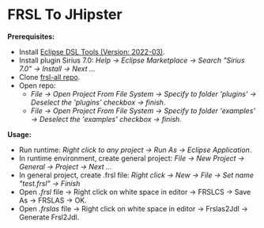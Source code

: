 # FRSL To JHipster

**Prerequisites:**

- Install [Eclipse DSL Tools (Version: 2022-03)](https://www.eclipse.org/downloads/packages/release/2022-03/r/eclipse-ide-java-and-dsl-developers).
- Install plugin Sirius 7.0: _Help -> Eclipse Marketplace -> Search "Sirius 7.0" -> Install -> Next ..._
- Clone [frsl-all repo](https://github.com/vnu-frsl/frsl-all.git).
- Open repo:
  - _File -> Open Project From File System -> Specify to folder 'plugins' -> Deselect the 'plugins' checkbox -> finish_.
  - _File -> Open Project From File System -> Specify to folder 'examples' -> Deselect the 'examples' checkbox -> finish_.

**Usage\:**

- Run runtime: _Right click to any project -> Run As -> Eclipse Application_.
- In runtime environment, create general project: _File -> New Project -> General -> Project -> Next ..._
- In general project, create .frsl file: _Right click -> New -> File -> Set name "test.frsl" -> Finish_
- Open _.frsl_ file -> Right click on white space in editor -> FRSLCS -> Save As -> FRSLAS -> OK.
- Open _.frslas_ file -> Right click on white space in editor -> Frslas2Jdl -> Generate Frsl2Jdl.
